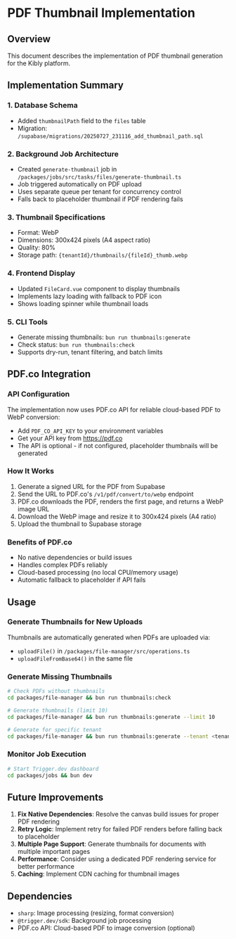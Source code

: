 # PDF Thumbnail Implementation

## Overview
This document describes the implementation of PDF thumbnail generation for the Kibly platform.

## Implementation Summary

### 1. Database Schema
- Added `thumbnailPath` field to the `files` table
- Migration: `/supabase/migrations/20250727_231116_add_thumbnail_path.sql`

### 2. Background Job Architecture
- Created `generate-thumbnail` job in `/packages/jobs/src/tasks/files/generate-thumbnail.ts`
- Job triggered automatically on PDF upload
- Uses separate queue per tenant for concurrency control
- Falls back to placeholder thumbnail if PDF rendering fails

### 3. Thumbnail Specifications
- Format: WebP
- Dimensions: 300x424 pixels (A4 aspect ratio)
- Quality: 80%
- Storage path: `{tenantId}/thumbnails/{fileId}_thumb.webp`

### 4. Frontend Display
- Updated `FileCard.vue` component to display thumbnails
- Implements lazy loading with fallback to PDF icon
- Shows loading spinner while thumbnail loads

### 5. CLI Tools
- Generate missing thumbnails: `bun run thumbnails:generate`
- Check status: `bun run thumbnails:check`
- Supports dry-run, tenant filtering, and batch limits

## PDF.co Integration

### API Configuration
The implementation now uses PDF.co API for reliable cloud-based PDF to WebP conversion:
- Add `PDF_CO_API_KEY` to your environment variables
- Get your API key from https://pdf.co
- The API is optional - if not configured, placeholder thumbnails will be generated

### How It Works
1. Generate a signed URL for the PDF from Supabase
2. Send the URL to PDF.co's `/v1/pdf/convert/to/webp` endpoint
3. PDF.co downloads the PDF, renders the first page, and returns a WebP image URL
4. Download the WebP image and resize it to 300x424 pixels (A4 ratio)
5. Upload the thumbnail to Supabase storage

### Benefits of PDF.co
- No native dependencies or build issues
- Handles complex PDFs reliably
- Cloud-based processing (no local CPU/memory usage)
- Automatic fallback to placeholder if API fails

## Usage

### Generate Thumbnails for New Uploads
Thumbnails are automatically generated when PDFs are uploaded via:
- `uploadFile()` in `/packages/file-manager/src/operations.ts`
- `uploadFileFromBase64()` in the same file

### Generate Missing Thumbnails
```bash
# Check PDFs without thumbnails
cd packages/file-manager && bun run thumbnails:check

# Generate thumbnails (limit 10)
cd packages/file-manager && bun run thumbnails:generate --limit 10

# Generate for specific tenant
cd packages/file-manager && bun run thumbnails:generate --tenant <tenant-id>
```

### Monitor Job Execution
```bash
# Start Trigger.dev dashboard
cd packages/jobs && bun dev
```

## Future Improvements

1. **Fix Native Dependencies**: Resolve the canvas build issues for proper PDF rendering
2. **Retry Logic**: Implement retry for failed PDF renders before falling back to placeholder
3. **Multiple Page Support**: Generate thumbnails for documents with multiple important pages
4. **Performance**: Consider using a dedicated PDF rendering service for better performance
5. **Caching**: Implement CDN caching for thumbnail images

## Dependencies
- `sharp`: Image processing (resizing, format conversion)
- `@trigger.dev/sdk`: Background job processing
- PDF.co API: Cloud-based PDF to image conversion (optional)